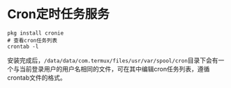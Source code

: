 # Cron定时任务服务

```shell
pkg install cronie
# 查看cron任务列表
crontab -l
```

安装完成后，`/data/data/com.termux/files/usr/var/spool/cron`目录下会有一个与当前登录用户的用户名相同的文件，可在其中编辑cron任务列表，遵循crontab文件的格式。